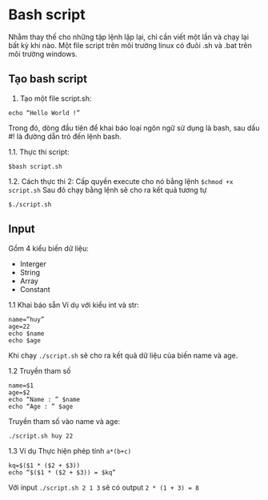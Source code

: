 # Bash script
Nhằm thay thế cho những tập lệnh lặp lại, chỉ cần viết một lần và chạy lại bất kỳ khi nào.
Một file script trên môi trường linux có đuôi .sh và .bat trên môi trường windows.

## Tạo bash script
1. Tạo một file script.sh:

```#!/bin/bash
echo “Hello World !”
```

Trong đó, dòng đầu tiên để khai báo loại ngôn ngữ sử dụng là bash, sau dấu #! là đường dẫn trỏ đến lệnh bash.

1.1. Thực thi script:

`$bash script.sh`

1.2. Cách thực thi 2:
Cấp quyền execute cho nó bằng lệnh
`$chmod +x  script.sh`
Sau đó chạy bằng lệnh sẽ cho ra kết quả tương tự

`$./script.sh `

## Input
Gồm 4 kiểu biến dữ liệu:
- Interger
- String
- Array
- Constant

1.1 Khai báo sẵn
Ví dụ với kiểu int và str:
```
name=”huy”
age=22
echo $name
echo $age
```

Khi chạy `./script.sh` sẽ cho ra kết quả dữ liệu của biến name và age.

1.2 Truyền tham số
```
name=$1
age=$2
echo “Name : ” $name
echo “Age : ” $age
```

Truyền tham số vào name và age:

`./script.sh huy 22` 

1.3 Ví dụ
Thực hiện phép tính `a*(b+c)`
```
kq=$($1 * ($2 + $3))
echo “$($1 * ($2 + $3)) = $kq”
```

Với input `./script.sh 2 1 3` sẽ có output `2 * (1 + 3) = 8`

